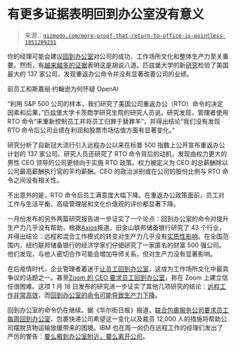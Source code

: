 <!--yml

类别：未分类

日期：2024-05-27 15:23:36

--> 

# 有更多证据表明回到办公室没有意义

> 来源：[`gizmodo.com/more-proof-that-return-to-office-is-pointless-1851209231`](https://gizmodo.com/more-proof-that-return-to-office-is-pointless-1851209231)

你的经理可能会建议[回到办公室](https://gizmodo.com/amazon-ceo-tells-workers-to-return-to-office-or-fired-1850783235)对公司的成功、工作场所文化和整体生产力至关重要。然而，有[越来越多的证据](https://gizmodo.com/four-day-work-week-work-from-home-return-to-office-1849562791)表明这是胡说八道。匹兹堡大学的新[研究](https://deliverypdf.ssrn.com/delivery.php?ID=011106009067112120102007114118111024038039000065003034103087106087095103085122071078010118005034010099113069111020006086125114039035093009046118064127089020088111025086069046115071066088115108002030121095001081025031094123064095019127083112075017103066&EXT=pdf&INDEX=TRUE)检验了美国最大的 137 家公司，发现重返办公命令并没有显著改善公司的业绩。

前员工和斯嘉丽·约翰逊为何怀疑 OpenAI

<track kind="captions" label="英文" src="https://kinja.com/api/videoupload/caption/22550.vtt" srclang="en">

“利用 S&P 500 公司的样本，我们研究了美国公司重返办公（RTO）命令的决定因素和后果，”匹兹堡大学卡茨商学研究生院的研究人员说。研究发现，管理者使用 RTO 命令“来重新控制员工并将员工归罪于替罪羊”，并得出结论“我们没有发现 RTO 命令后公司业绩在利润和股票市场估值方面有显著变化。”

研究分析了自新冠大流行引入远程办公以来在标普 500 指数上公开宣布重返办公计划的 137 家公司。研究人员还研究了 RTO 命令背后的动机，发现由权力更大的男性 CEO 领导的公司更倾向于实施 RTO 政策。权力被定义为 CEO 的总薪酬除以公司最高薪酬执行官的平均薪酬。CEO 的政治派别或在公司的股份比例与 RTO 命令之间没有相关性。

不出意外的是，RTO 命令后员工满意度大幅下降。在重返办公政策面前，员工对工作与生活平衡、高级管理层和文化价值观的评价都显著下降。

一月份发布的另外两篇研究报告进一步证实了一个论点：回到办公室的命令对提升生产力几乎没有帮助，根据[Axios](https://www.axios.com/2024/01/23/remote-work-productivity-wfh-report)报道。旧金山联邦储备银行研究了 43 个行业，并得出结论：远程和混合工作模式的转变对生产力几乎没有[实质性影响](https://www.frbsf.org/economic-research/publications/economic-letter/2024/january/does-working-from-home-boost-productivity-growth/)。在全国范围内，纽约联邦储备银行的经济学家们仔细研究了一家匿名的财富 500 强公司。他们发现，与他人密切合作可能会增加导师关系，但对生产力没有显著影响。

在后疫情时代，企业管理者着迷于[让员工回到办公室](https://gizmodo.com/work-from-home-jobs-remote-work-tech-jobs-1850269974)，这成为工作场所文化中最具争议的话题之一。甚至[Zoom 的 CEO 要求员工回到办公室](https://gizmodo.com/zoom-ceo-return-to-office-leaked-audio-1850769660)，称在 Zoom 上建立信任很困难。这项 1 月 18 日发布的研究进一步证实了其他几项研究的结论：[远程工作非常高效](https://www.zdnet.com/home-and-office/work-life/no-working-from-home-doesnt-harm-productivity-says-study/)，而[回到办公室的命令可能导致生产力下降](https://fortune.com/2023/02/16/return-office-real-reason-slump-productivity-data-careers-gleb-tsipursky/)。

回到办公室的命令仍在继续。据《华尔街日报》报道，[联合包裹服务公司要求员工每周回到办公室](https://www.wsj.com/business/earnings/ups-to-cut-12-000-jobs-as-delivery-business-slows-d832f1d2)，包裹快递公司希望这一变化以及裁员 12,000 人的措施将帮助公司摆脱货物运输放缓带来的困境。IBM 也在周一向仍在远程工作的经理们发出了严厉的警告：[要么搬到办公室附近，要么离开公司](https://www.bloomberg.com/news/articles/2024-01-29/ibm-to-managers-move-near-an-office-or-leave-company?sref=P6Q0mxvj)。
